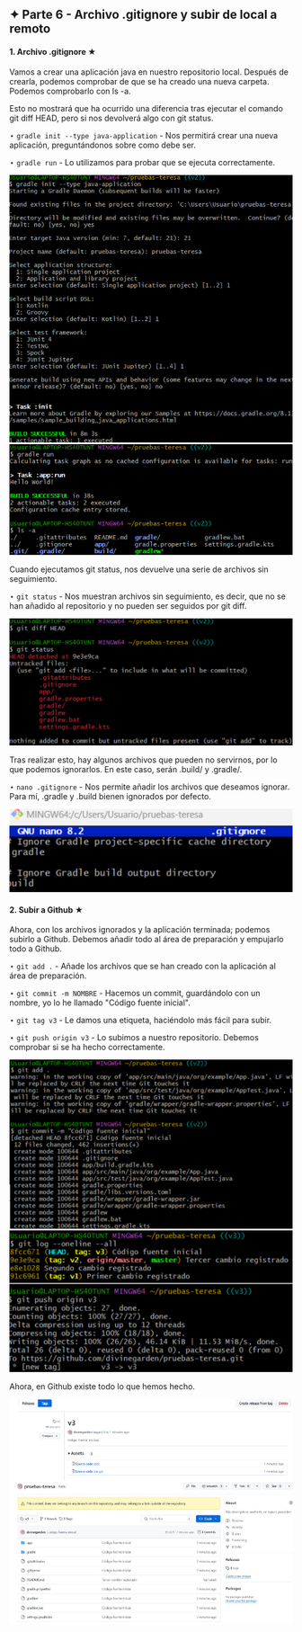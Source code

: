 ## ✦ Parte 6 - Archivo .gitignore y subir de local a remoto
#### 1. Archivo .gitignore ★
Vamos a crear una aplicación java en nuestro repositorio local. Después de crearla, podemos comprobar de que se ha creado una nueva carpeta. Podemos comprobarlo con ls -a.

Esto no mostrará que ha ocurrido una diferencia tras ejecutar el comando git diff HEAD, pero si nos devolverá algo con git status.

⋆ ```gradle init --type java-application``` - Nos permitirá crear una nueva aplicación, preguntándonos sobre como debe ser.

⋆ ```gradle run``` - Lo utilizamos para probar que se ejecuta correctamente.

![imagen1](https://github.com/divinegarden/pruebas-teresa/blob/master/apuntes/imagenesProyecto/p6/1.png)
![imagen2](https://github.com/divinegarden/pruebas-teresa/blob/master/apuntes/imagenesProyecto/p6/2.png)

Cuando ejecutamos git status, nos devuelve una serie de archivos sin seguimiento.

⋆ ```git status``` - Nos muestran archivos sin seguimiento, es decir, que no se han añadido al repositorio y no pueden ser seguidos por git diff.

![imagen3](https://github.com/divinegarden/pruebas-teresa/blob/master/apuntes/imagenesProyecto/p6/3.png)

Tras realizar esto, hay algunos archivos que pueden no servirnos, por lo que podemos ignorarlos. En este caso, serán .build/ y .gradle/.

⋆ ```nano .gitignore``` - Nos permite añadir los archivos que deseamos ignorar. Para mí, .gradle y .build bienen ignorados por defecto.

![imagen4](https://github.com/divinegarden/pruebas-teresa/blob/master/apuntes/imagenesProyecto/p6/4.png)

#### 2. Subir a Github ★
Ahora, con los archivos ignorados y la aplicación terminada; podemos subirlo a Github. Debemos añadir todo al área de preparación y empujarlo todo a Github.

⋆ ```git add .``` - Añade los archivos que se han creado con la aplicación al área de preparación.

⋆ ```git commit -m NOMBRE``` - Hacemos un commit, guardándolo con un nombre, yo lo he llamado "Código fuente inicial".

⋆ ```git tag v3``` - Le damos una etiqueta, haciéndolo más fácil para subir.

⋆ ```git push origin v3``` - Lo subimos a nuestro repositorio. Debemos comprobar si se ha hecho correctamente.

![imagen5](https://github.com/divinegarden/pruebas-teresa/blob/master/apuntes/imagenesProyecto/p6/5.png)
![imagen6](https://github.com/divinegarden/pruebas-teresa/blob/master/apuntes/imagenesProyecto/p6/6.png)

 Ahora, en Github existe todo lo que hemos hecho.

![imagen7](https://github.com/divinegarden/pruebas-teresa/blob/master/apuntes/imagenesProyecto/p6/7.png)
